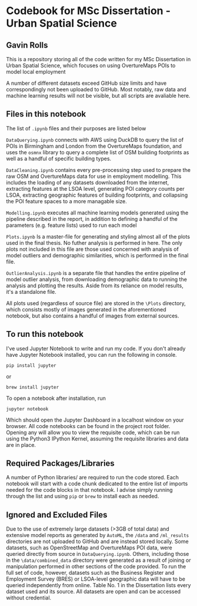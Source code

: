 # Codebook for MSc Dissertation - Urban Spatial Science
## Gavin Rolls

This is a repository storing all of the code written for my MSc Dissertation in Urban Spatial Science, which focuses on using OvertureMaps POIs to model local employment

A number of different datasets exceed GitHub size limits and have correspondingly not been uploaded to GitHub. Most notably, raw data and machine learning results will not be visible, but all scripts are avaliable here.

## Files in this notebook

The list of `.ipynb` files and their purposes are listed below

`DataQuerying.ipynb` connects with AWS using DuckDB to query the list of POIs in Birmingham and London from the OvertureMaps foundation, and uses the `osmnx` library to query a complete list of OSM building footprints as well as a handful of specific building types.

`DataCleaning.ipynb` contains every pre-processing step used to prepare the raw OSM and OvertureMaps data for use in employment modelling. This includes the loading of any datasets downloaded from the internet, extracting features at the LSOA level, generating POI category counts per LSOA, extracting geographic features of building footprints, and collapsing the POI feature spaces to a more managable size.

`Modelling.ipynb` executes all machine learning models generated using the pipeline described in the report, in addition to defining a handful of the parameters (e.g. feature lists) used to run each model

`Plots.ipynb` Is a master-file for generating and styling almost all of the plots used in the final thesis. No futher analysis is performed in here. The only plots not included in this file are those used concerned with analysis of model outliers and demographic similarities, which is performed in the final file.

`OutlierAnalysis.ipynb` is a separate file that handles the entire pipeline of model outlier analysis, from downloading demographic data to running the analysis and plotting the results. Aside from its reliance on model results, it's a standalone file.

All plots used (regardless of source file) are stored in the `\Plots` directory, which consists mostly of images generated in the aforementioned notebook, but also contains a handful of images from external sources.

## To run this notebook

I've used Jupyter Notebook to write and run my code. If you don't
already have Jupyter Notebook installed, you can run the following in console.

```
pip install jupyter 
```

or

```
brew install jupyter
```

To open a notebook after installation, run

```
jupyter notebook
```

Which should open the Jupyter Dashboard in a localhost window on your browser. All code notebooks can be found in the project root folder. Opening any will allow you to view the requisite code, which can be run using the Python3 IPython Kernel, assuming the requisite libraries and data are in place.

## Required Packages/Libraries

A number of Python libraries/ are required to run the code stored. Each notebook will start with a code chunk dedicated to the entire list of imports needed for the code blocks in that notebook. I advise simply running through the list and using `pip` or `brew` to install each as needed.

## Ignored and Excluded Files

Due to the use of extremely large datasets (>3GB of total data) and extensive model reports as generated by `AutoML`, the `/data` and `/ml_results` directories are not uploaded to GitHub and are instead stored locally. Some datasets, such as OpenStreetMap and OvertureMaps POI data, were queried directly from source in `DataQuerying.ipynb`. Others, including those in the `\data/combined_data` directory were generated as a result of joining or manipulation performed in other sections of the code provided. To run the full set of code, however, datasets such as the Business Register and Employment Survey (BRES) or LSOA-level geographic data will have to be queried independently from online. Table No. 1 in the Dissertation lists every dataset used and its source. All datasets are open and can be accessed without credential.
